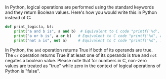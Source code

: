 In Python, logical operations are performed using the standard keywords and they return Boolean values. Here's how you would write this in Python instead of C:

```python
def print_logic(a, b):
    print("a and b is", a and b)  # Equivalent to C code "printf('%d', a && b);"
    print("a or b is", a or b)   # Equivalent to C code "printf('%d', a || b);"
    print("not a is", not a)     # Equivalent to C code "printf('%d', !a);"
```

In Python, the `and` operation returns True if both of its operands are true. The `or` operation returns True if at least one of its operands is true and `not` negates a boolean value.  Please note that for numbers in C, non-zero values are treated as "true" while zero in the context of logical operations of Python is "false".

